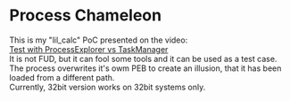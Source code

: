Process Chameleon
==========
This is my "lil_calc" PoC presented on the video:<br/>
[Test with ProcessExplorer vs TaskManager](https://www.youtube.com/watch?v=S3iCZ3BKkLk)<br/>
It is not FUD, but it can fool some tools and it can be used as a test case.</br>
The process overwrites it's owm PEB to create an illusion, that it has been loaded from a different path.<br/>
Currently, 32bit version works on 32bit systems only.

